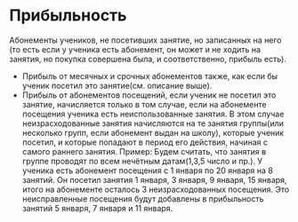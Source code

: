 # Прибыльность

Абонементы учеников, не посетивших занятие, но записанных на него (то есть если у ученика есть абонемент, он может  и не ходить на занятия, но покупка совершена была, и соответственно, прибыль есть).

* Прибыль от месячных и срочных абонементов также, как если бы ученик посетил это занятие(см. описание выше).
* Прибыль от абонементов посещений, если ученик не посетил это занятие, начисляется только в том случае, если на абонементе посещения ученика есть неиспользованные занятия. В этом случае неизрасходованные занятия начисляются на те занятия группы(или несколько групп, если абонемент выдан на школу), которые ученик посетил, и которые попадают в период его действия, начиная с самого раннего занятия. Пример: Будем считать, что занятия в группе проводят по всем нечётным датам(1,3,5 число и пр.). У ученика есть абонемент посещения с 1 января по 20 января на 8 занятий. Он посетил занятия 1 января, 3 января, 9 января, 15 января, итого на абонементе осталось 3 неизрасходованных посещения. Это неисправленные посещения будут добавлены в прибыльность занятий 5 января, 7 января и 11 января.
